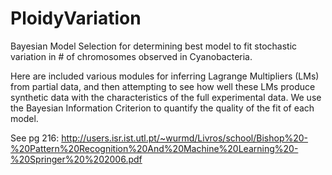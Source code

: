 # PloidyVariation

Bayesian Model Selection for determining best model to fit stochastic variation in # of chromosomes observed in Cyanobacteria.

Here are included various modules for inferring Lagrange Multipliers (LMs) from partial data, and then attempting to see how well these LMs produce synthetic data with the characteristics of the full experimental data. We use the Bayesian Information Criterion to quantify the quality of the fit of each model. 

See pg 216: http://users.isr.ist.utl.pt/~wurmd/Livros/school/Bishop%20-%20Pattern%20Recognition%20And%20Machine%20Learning%20-%20Springer%20%202006.pdf
